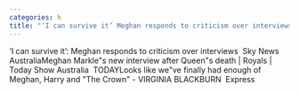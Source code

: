 ```yaml
---
categories: h
title: "‘I can survive it’ Meghan responds to criticism over interviews  Sky News Australia"
---
```

‘I can survive it’: Meghan responds to criticism over interviews&nbsp;&nbsp;Sky News AustraliaMeghan Markle"s new interview after Queen"s death | Royals | Today Show Australia&nbsp;&nbsp;TODAYLooks like we"ve finally had enough of Meghan, Harry and "The Crown" - VIRGINIA BLACKBURN&nbsp;&nbsp;Express